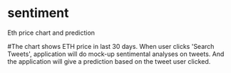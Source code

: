 # sentiment
Eth price chart and prediction

#The chart shows ETH price in last 30 days. When user clicks 'Search Tweets', application will do mock-up sentimental
                    analyses on tweets. And the application will give a prediction based on the tweet user clicked.
                    

